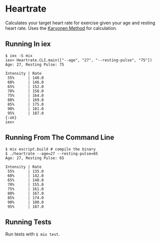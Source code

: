 # Heartrate
Calculates your target heart rate for exercise given your age and resting heart rate. Uses the [Karvonen Method](https://en.wikipedia.org/wiki/Heart_rate#Karvonen_method) for calculation.

## Running In iex
```
$ iex -S mix
iex> Heartrate.CLI.main(["--age", "27", "--resting-pulse", "75"])
Age: 27, Resting Pulse: 75

Intensity | Rate
 55%      | 140.0
 60%      | 146.0
 65%      | 152.0
 70%      | 158.0
 75%      | 164.0
 80%      | 169.0
 85%      | 175.0
 90%      | 181.0
 95%      | 187.0
{:ok}
iex>
```

## Running From The Command Line

```
$ mix escript.build # compile the binary
$ ./heartrate --age=27 --resting-pulse=65
Age: 27, Resting Pulse: 65

Intensity | Rate
 55%      | 135.0
 60%      | 142.0
 65%      | 148.0
 70%      | 155.0
 75%      | 161.0
 80%      | 167.0
 85%      | 174.0
 90%      | 180.0
 95%      | 187.0
```

## Running Tests
Run tests with `$ mix test`.
